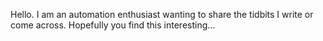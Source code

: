 Hello.  I am an automation enthusiast wanting to share the tidbits I write or come across.  Hopefully you find this interesting...
